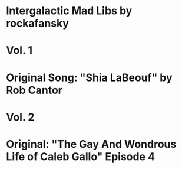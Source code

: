 # Intergalactic Mad Libs by rockafansky

# Vol. 1
  # Original Song: "Shia LaBeouf" by Rob Cantor
  
# Vol. 2
  # Original: "The Gay And Wondrous Life of Caleb Gallo" Episode 4
